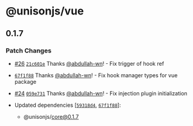 # @unisonjs/vue

## 0.1.7

### Patch Changes

- [#26](https://github.com/Lazy-work/unison/pull/26) [`21c601e`](https://github.com/Lazy-work/unison/commit/21c601e6d2b8018361da7df523a7572c4ad7c93f) Thanks [@abdullah-wn](https://github.com/abdullah-wn)! - Fix trigger of hook ref

- [`67f1f88`](https://github.com/Lazy-work/unison/commit/67f1f88f342100fc81d309d9572143f5132e937b) Thanks [@abdullah-wn](https://github.com/abdullah-wn)! - Fix hook manager types for vue package

- [#24](https://github.com/Lazy-work/unison/pull/24) [`059e731`](https://github.com/Lazy-work/unison/commit/059e7314e2ed11ef6a85286bc6ec3954458bf359) Thanks [@abdullah-wn](https://github.com/abdullah-wn)! - Fix injection plugin initialization

- Updated dependencies [[`59318d4`](https://github.com/Lazy-work/unison/commit/59318d44a85e3c9286b3a35fe3d9f29a4306cd0d), [`67f1f88`](https://github.com/Lazy-work/unison/commit/67f1f88f342100fc81d309d9572143f5132e937b)]:
  - @unisonjs/core@0.1.7
